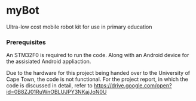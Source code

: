 # myBot

Ultra-low cost mobile robot kit for use in primary education

### Prerequisites

An STM32F0 is required to run the code. Along with an Android device for the assisiated Android appliaction.

Due to the hardware for this project being handed over to the University of Cape Town, the code is not functional. For the project report, in which the code is discussed in detail, refer to https://drive.google.com/open?id=0B8ZJ01RuWnOBLUJPY3NKajJoN0U
